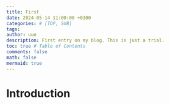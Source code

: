 ```yaml
---
title: First
date: 2024-05-14 11:00:00 +0300
categories: # [TOP, SUB]
tags: 
author: uue
description: First entry on my blog. This is just a trial.
toc: true # Table of Contents
comments: false
math: false
mermaid: true 
---
```


# Introduction


